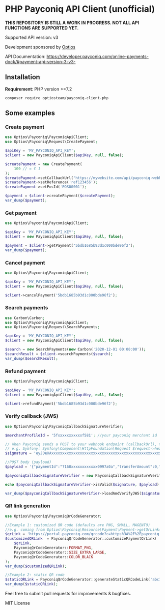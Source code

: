 # PHP Payconiq API Client (unofficial)

**THIS REPOSITORY IS STILL A WORK IN PROGRESS. NOT ALL API FUNCTIONS ARE SUPPORTED YET.**

Supported API version: v3

Development sponsored by [Optios](https://www.optios.net)

API Documentation: https://developer.payconiq.com/online-payments-dock/#payment-api-version-3-v3-

## Installation

**Requirement**: PHP version >=7.2

```
composer require optiosteam/payconiq-client-php
```

## Some examples

### Create payment
```php
use Optios\Payconiq\PayconiqApiClient;
use Optios\Payconiq\Request\CreatePayment;

$apiKey = 'MY_PAYCONIQ_API_KEY';
$client = new PayconiqApiClient($apiKey, null, false);

$createPayment = new CreatePayment(
    100 // = € 1
);
$createPayment->setCallbackUrl('https://mywebsite.com/api/payconiq-webhook');
$createPayment->setReference('ref123456');
$createPayment->setPosId('POS00001');

$payment = $client->createPayment($createPayment);
var_dump($payment);
```

### Get payment
```php
use Optios\Payconiq\PayconiqApiClient;

$apiKey = 'MY_PAYCONIQ_API_KEY';
$client = new PayconiqApiClient($apiKey, null, false);

$payment = $client->getPayment('5bdb1685b93d1c000bde96f2');
var_dump($payment);
```

### Cancel payment
```php
use Optios\Payconiq\PayconiqApiClient;

$apiKey = 'MY_PAYCONIQ_API_KEY';
$client = new PayconiqApiClient($apiKey, null, false);

$client->cancelPayment('5bdb1685b93d1c000bde96f2');
```

### Search payments
```php
use Carbon\Carbon;
use Optios\Payconiq\PayconiqApiClient;
use Optios\Payconiq\Request\SearchPayments;

$apiKey = 'MY_PAYCONIQ_API_KEY';
$client = new PayconiqApiClient($apiKey, null, false);

$search = new SearchPayments(new Carbon('2020-12-01 00:00:00'));
$searchResult = $client->searchPayments($search);
var_dump($searchResult);
```

### Refund payment
```php
use Optios\Payconiq\PayconiqApiClient;

$apiKey = 'MY_PAYCONIQ_API_KEY';
$client = new PayconiqApiClient($apiKey, null, false);

$client->refundPayment('5bdb1685b93d1c000bde96f2');
```

### Verify callback (JWS)
```php
use Optios\Payconiq\PayconiqCallbackSignatureVerifier;

$merchantProfileId = '5fxxxxxxxxxxxf581'; //your payconiq merchant id

// When Payconiq sends a POST to your webhook endpoint (callbackUrl), take the signature from the request header
// e.g. Symfony: Symfony\Component\HttpFoundation\Request $request->headers->get('signature');
$signature = 'eyJ0eXAxxxxxxxxxxxxxxxxxxxxxxxxxxxxxxxxxxxxxxxxxxxxxxxxxxxxxxxxxxxxxxxxxxxxxxxxxxxxxxxxxxxxxxxxxxxxxxxxxxxxxxxxxxxxxxbg8xg';

//POST body (payload)
$payload = '{"paymentId":"7160xxxxxxxxxxxx0997a0a","transferAmount":0,"tippingAmount":0,"amount":100,"totalAmount":0,"createdAt":"2020-12-01T10:22:40.487Z","expireAt":"2020-12-01T10:42:40.487Z","status":"EXPIRED","currency":"EUR"}';

$payconiqCallbackSignatureVerifier = new PayconiqCallbackSignatureVerifier($merchantProfileId, null, null, false);

echo $payconiqCallbackSignatureVerifier->isValid($signature, $payload) ? 'valid' : 'invalid';

var_dump($payconiqCallbackSignatureVerifier->loadAndVerifyJWS($signature, $payload));
```

### QR link generation
```php
use Optios\Payconiq\PayconiqQrCodeGenerator;

//Example 1: customized QR code (defaults are PNG, SMALL, MAGENTO)
//e.g. coming from Optios\Payconiq\Resource\Payment\Payment->getQrLink()
$qrLink = 'https://portal.payconiq.com/qrcode?c=https%3A%2F%2Fpayconiq.com%2Fpay%2F2%2F73a222xxxxxxxxx00964';
$customizedQRLink  = PayconiqQrCodeGenerator::customizePaymentQrLink(
    $qrLink,
    PayconiqQrCodeGenerator::FORMAT_PNG,
    PayconiqQrCodeGenerator::SIZE_EXTRA_LARGE,
    PayconiqQrCodeGenerator::COLOR_BLACK
);
var_dump($customizedQRLink);

//Example 2: static QR code
$staticQRLink = PayconiqQrCodeGenerator::generateStaticQRCodeLink('abc123', 'POS00001');
var_dump($staticQRLink);
```


Feel free to submit pull requests for improvements & bugfixes.

MIT License
